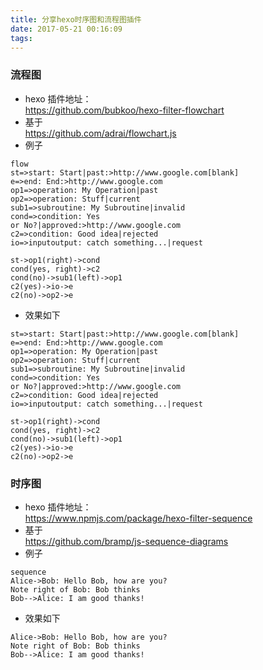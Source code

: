 ```yaml
---
title: 分享hexo时序图和流程图插件
date: 2017-05-21 00:16:09
tags:
---
```


### 流程图

* hexo 插件地址：  
<https://github.com/bubkoo/hexo-filter-flowchart>
* 基于  
<https://github.com/adrai/flowchart.js>
* 例子
```
flow
st=>start: Start|past:>http://www.google.com[blank]
e=>end: End:>http://www.google.com
op1=>operation: My Operation|past
op2=>operation: Stuff|current
sub1=>subroutine: My Subroutine|invalid
cond=>condition: Yes
or No?|approved:>http://www.google.com
c2=>condition: Good idea|rejected
io=>inputoutput: catch something...|request
	
st->op1(right)->cond
cond(yes, right)->c2
cond(no)->sub1(left)->op1
c2(yes)->io->e
c2(no)->op2->e
```
* 效果如下  

```flow
st=>start: Start|past:>http://www.google.com[blank]
e=>end: End:>http://www.google.com
op1=>operation: My Operation|past
op2=>operation: Stuff|current
sub1=>subroutine: My Subroutine|invalid
cond=>condition: Yes
or No?|approved:>http://www.google.com
c2=>condition: Good idea|rejected
io=>inputoutput: catch something...|request

st->op1(right)->cond
cond(yes, right)->c2
cond(no)->sub1(left)->op1
c2(yes)->io->e
c2(no)->op2->e
```

### 时序图

* hexo 插件地址：  
<https://www.npmjs.com/package/hexo-filter-sequence>
* 基于  
<https://github.com/bramp/js-sequence-diagrams>
* 例子
```
sequence
Alice->Bob: Hello Bob, how are you?
Note right of Bob: Bob thinks
Bob-->Alice: I am good thanks!
```
* 效果如下
```sequence
Alice->Bob: Hello Bob, how are you?
Note right of Bob: Bob thinks
Bob-->Alice: I am good thanks!
```

